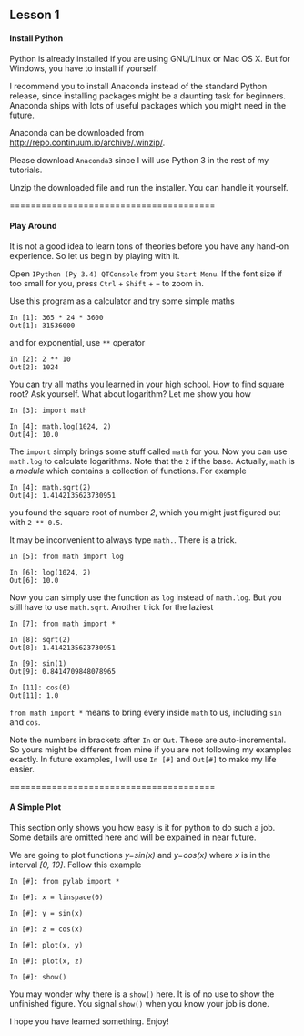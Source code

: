 
Lesson 1
--------

#### Install Python ####

Python is already installed if you are using GNU/Linux or Mac OS X. But for
Windows, you have to install if yourself. 

I recommend you to install Anaconda instead of the standard Python release,
since installing packages might be a daunting task for beginners. Anaconda ships
with lots of useful packages which you might need in the future.

Anaconda can be downloaded from <http://repo.continuum.io/archive/.winzip/>.

Please download `Anaconda3` since I will use Python 3 in the rest of my
tutorials.

Unzip the downloaded file and run the installer. You can handle it yourself.

=======================================

#### Play Around ####

It is not a good idea to learn tons of theories before you have any hand-on
experience. So let us begin by playing with it.

Open `IPython (Py 3.4) QTConsole` from you `Start Menu`. If the font size if too
small for you, press `Ctrl` + `Shift` + `=` to zoom in.

Use this program as a calculator and try some simple maths

    In [1]: 365 * 24 * 3600
    Out[1]: 31536000

and for exponential, use `**` operator

    In [2]: 2 ** 10
    Out[2]: 1024

You can try all maths you learned in your high school. How to find square root?
Ask yourself. What about logarithm? Let me show you how

    In [3]: import math

    In [4]: math.log(1024, 2)
    Out[4]: 10.0

The `import` simply brings some stuff called `math` for you. Now you can use
`math.log` to calculate logarithms. Note that the `2` if the base. Actually,
`math` is a *module* which contains a collection of functions. For example

    In [4]: math.sqrt(2)
    Out[4]: 1.4142135623730951

 you found the square root of number *2*, which you might just figured out with
 `2 ** 0.5`. 

 It may be inconvenient to always type `math.`. There is a trick.

    In [5]: from math import log

    In [6]: log(1024, 2)
    Out[6]: 10.0

Now you can simply use the function as `log` instead of `math.log`. But you
still have to use `math.sqrt`. Another trick for the laziest

    In [7]: from math import *

    In [8]: sqrt(2)
    Out[8]: 1.4142135623730951

    In [9]: sin(1)
    Out[9]: 0.8414709848078965

    In [11]: cos(0)
    Out[11]: 1.0
 
`from math import *` means to bring every inside `math` to us, including `sin`
and `cos`.

Note the numbers in brackets after `In` or `Out`. These are auto-incremental. So
yours might be different from mine if you are not following my examples exactly.
In future examples, I will use `In [#]` and `Out[#]` to make my life easier.

=======================================

#### A Simple Plot ####

This section only shows you how easy is it for python to do such a job. Some
details are omitted here and will be expained in near future.

We are going to plot functions *y=sin(x)* and *y=cos(x)* where *x* is in the
interval *[0, 10]*. Follow this example

    In [#]: from pylab import *

    In [#]: x = linspace(0)

    In [#]: y = sin(x)

    In [#]: z = cos(x)

    In [#]: plot(x, y)

    In [#]: plot(x, z)

    In [#]: show()

You may wonder why there is a `show()` here. It is of no use to show the
unfinished figure. You signal `show()` when you know your job is done.

I hope you have learned something. Enjoy! 

